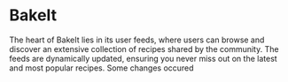 # BakeIt
The heart of BakeIt lies in its user feeds, where users can browse and discover an extensive collection of recipes shared by the community. The feeds are dynamically updated, ensuring you never miss out on the latest and most popular recipes.
Some changes occured